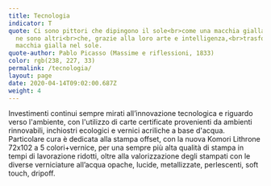 ```yaml
---
title: Tecnologia
indicator: T
quote: Ci sono pittori che dipingono il sole<br>come una macchia gialla, ma ce
  ne sono altri<br>che, grazie alla loro arte e intelligenza,<br>trasformano una
  macchia gialla nel sole.
quote-author: Pablo Picasso (Massime e riflessioni, 1833)
color: rgb(238, 227, 33)
permalink: /tecnologia/
layout: page
date: 2020-04-14T09:02:00.687Z
weight: 4
---
```

Investimenti continui sempre mirati all’innovazione tecnologica e riguardo verso l'ambiente, con l'utilizzo di carte certificate provenienti da ambienti rinnovabili, inchiostri ecologici e vernici acriliche a base d'acqua. Particolare cura è dedicata alla stampa offset, con la nuova Komori Lithrone 72x102 a 5 colori+vernice, per una sempre più alta qualità di stampa in tempi di lavorazione ridotti, oltre alla valorizzazione degli stampati con le diverse verniciature all’acqua opache, lucide, metallizzate, perlescenti, soft touch, dripoff.